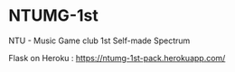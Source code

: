 # NTUMG-1st

NTU - Music Game club 1st Self-made Spectrum 

Flask on Heroku : https://ntumg-1st-pack.herokuapp.com/